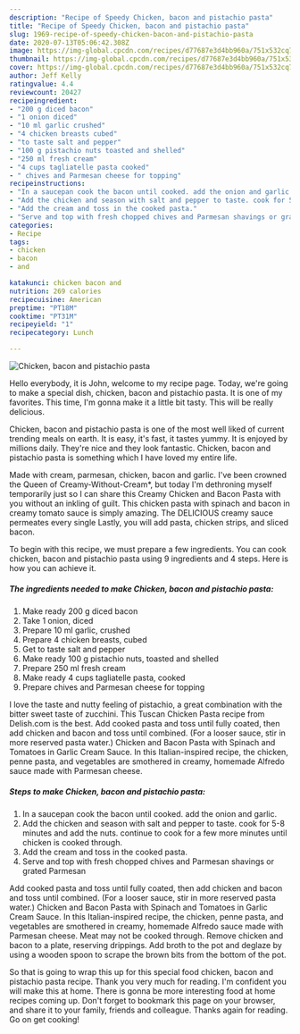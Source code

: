 ```yaml
---
description: "Recipe of Speedy Chicken, bacon and pistachio pasta"
title: "Recipe of Speedy Chicken, bacon and pistachio pasta"
slug: 1969-recipe-of-speedy-chicken-bacon-and-pistachio-pasta
date: 2020-07-13T05:06:42.308Z
image: https://img-global.cpcdn.com/recipes/d77687e3d4bb960a/751x532cq70/chicken-bacon-and-pistachio-pasta-recipe-main-photo.jpg
thumbnail: https://img-global.cpcdn.com/recipes/d77687e3d4bb960a/751x532cq70/chicken-bacon-and-pistachio-pasta-recipe-main-photo.jpg
cover: https://img-global.cpcdn.com/recipes/d77687e3d4bb960a/751x532cq70/chicken-bacon-and-pistachio-pasta-recipe-main-photo.jpg
author: Jeff Kelly
ratingvalue: 4.4
reviewcount: 20427
recipeingredient:
- "200 g diced bacon"
- "1 onion diced"
- "10 ml garlic crushed"
- "4 chicken breasts cubed"
- "to taste salt and pepper"
- "100 g pistachio nuts toasted and shelled"
- "250 ml fresh cream"
- "4 cups tagliatelle pasta cooked"
- " chives and Parmesan cheese for topping"
recipeinstructions:
- "In a saucepan cook the bacon until cooked. add the onion and garlic."
- "Add the chicken and season with salt and pepper to taste. cook for 5-8 minutes and add the nuts. continue to cook for a few more minutes until chicken is cooked through."
- "Add the cream and toss in the cooked pasta."
- "Serve and top with fresh chopped chives and Parmesan shavings or grated Parmesan"
categories:
- Recipe
tags:
- chicken
- bacon
- and

katakunci: chicken bacon and 
nutrition: 269 calories
recipecuisine: American
preptime: "PT18M"
cooktime: "PT31M"
recipeyield: "1"
recipecategory: Lunch

---
```



![Chicken, bacon and pistachio pasta](https://img-global.cpcdn.com/recipes/d77687e3d4bb960a/751x532cq70/chicken-bacon-and-pistachio-pasta-recipe-main-photo.jpg)

Hello everybody, it is John, welcome to my recipe page. Today, we're going to make a special dish, chicken, bacon and pistachio pasta. It is one of my favorites. This time, I'm gonna make it a little bit tasty. This will be really delicious.

Chicken, bacon and pistachio pasta is one of the most well liked of current trending meals on earth. It is easy, it's fast, it tastes yummy. It is enjoyed by millions daily. They're nice and they look fantastic. Chicken, bacon and pistachio pasta is something which I have loved my entire life.

Made with cream, parmesan, chicken, bacon and garlic. I&#39;ve been crowned the Queen of Creamy-Without-Cream*, but today I&#39;m dethroning myself temporarily just so I can share this Creamy Chicken and Bacon Pasta with you without an inkling of guilt. This chicken pasta with spinach and bacon in creamy tomato sauce is simply amazing. The DELICIOUS creamy sauce permeates every single Lastly, you will add pasta, chicken strips, and sliced bacon.


To begin with this recipe, we must prepare a few ingredients. You can cook chicken, bacon and pistachio pasta using 9 ingredients and 4 steps. Here is how you can achieve it.

<!--inarticleads1-->

##### The ingredients needed to make Chicken, bacon and pistachio pasta:

1. Make ready 200 g diced bacon
1. Take 1 onion, diced
1. Prepare 10 ml garlic, crushed
1. Prepare 4 chicken breasts, cubed
1. Get to taste salt and pepper
1. Make ready 100 g pistachio nuts, toasted and shelled
1. Prepare 250 ml fresh cream
1. Make ready 4 cups tagliatelle pasta, cooked
1. Prepare  chives and Parmesan cheese for topping


I love the taste and nutty feeling of pistachio, a great combination with the bitter sweet taste of zucchini. This Tuscan Chicken Pasta recipe from Delish.com is the best. Add cooked pasta and toss until fully coated, then add chicken and bacon and toss until combined. (For a looser sauce, stir in more reserved pasta water.) Chicken and Bacon Pasta with Spinach and Tomatoes in Garlic Cream Sauce. In this Italian-inspired recipe, the chicken, penne pasta, and vegetables are smothered in creamy, homemade Alfredo sauce made with Parmesan cheese. 

<!--inarticleads2-->

##### Steps to make Chicken, bacon and pistachio pasta:

1. In a saucepan cook the bacon until cooked. add the onion and garlic.
1. Add the chicken and season with salt and pepper to taste. cook for 5-8 minutes and add the nuts. continue to cook for a few more minutes until chicken is cooked through.
1. Add the cream and toss in the cooked pasta.
1. Serve and top with fresh chopped chives and Parmesan shavings or grated Parmesan


Add cooked pasta and toss until fully coated, then add chicken and bacon and toss until combined. (For a looser sauce, stir in more reserved pasta water.) Chicken and Bacon Pasta with Spinach and Tomatoes in Garlic Cream Sauce. In this Italian-inspired recipe, the chicken, penne pasta, and vegetables are smothered in creamy, homemade Alfredo sauce made with Parmesan cheese. Meat may not be cooked through. Remove chicken and bacon to a plate, reserving drippings. Add broth to the pot and deglaze by using a wooden spoon to scrape the brown bits from the bottom of the pot. 

So that is going to wrap this up for this special food chicken, bacon and pistachio pasta recipe. Thank you very much for reading. I'm confident you will make this at home. There is gonna be more interesting food at home recipes coming up. Don't forget to bookmark this page on your browser, and share it to your family, friends and colleague. Thanks again for reading. Go on get cooking!
